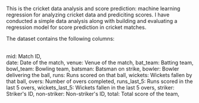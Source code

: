 This is the cricket data analysis and score prediction: machine learning regression for analyzing cricket data and prediciting scores.
I have conducted a simple data analysis along with building and evaluating a regression model for score prediction in cricket matches.


The dataset contains the following columns:

<br> mid: Match ID, </br>
date: Date of the match,
venue: Venue of the match,
bat_team: Batting team,
bowl_team: Bowling team,
batsman: Batsman on strike,
bowler: Bowler delivering the ball,
runs: Runs scored on that ball,
wickets: Wickets fallen by that ball,
overs: Number of overs completed,
runs_last_5: Runs scored in the last 5 overs,
wickets_last_5: Wickets fallen in the last 5 overs,
striker: Striker's ID,
non-striker: Non-striker's ID,
total: Total score of the team,
